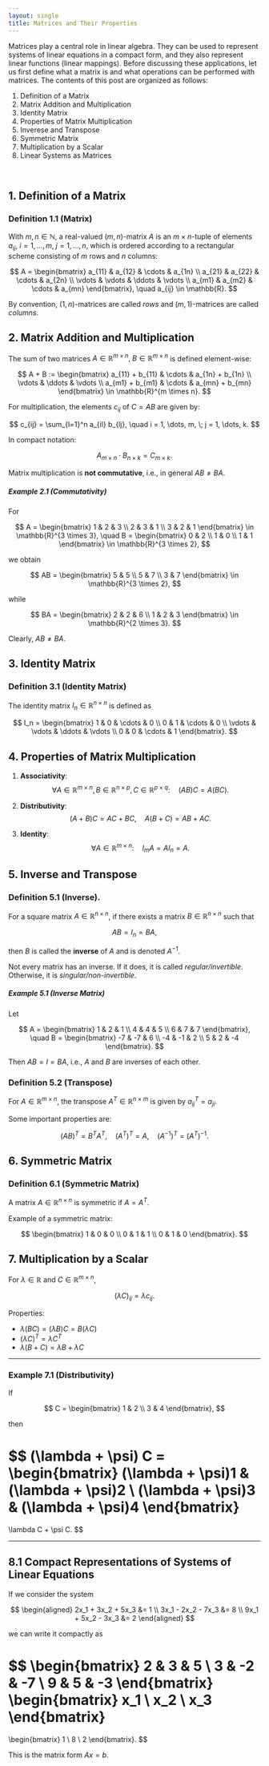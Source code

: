 ```yaml
---
layout: single
title: Matrices and Their Properties
---
```


Matrices play a central role in linear algebra. They can be used to represent systems of linear equations in a compact form, and they also represent linear functions (linear mappings). Before discussing these applications, let us first define what a matrix is and what operations can be performed with matrices. The contents of this post are organized as follows: 

1. Definition of a Matrix  
2. Matrix Addition and Multiplication
3. Identity Matrix
4. Properties of Matrix Multiplication
5. Inverese and Transpose
6. Symmetric Matrix
7. Multiplication by a Scalar
8. Linear Systems as Matrices

<br>

## 1. Definition of a Matrix  

### Definition 1.1 (Matrix)

With $m, n \in \mathbb{N}$, a real-valued $(m,n)$-matrix $A$ is an $m \times n$-tuple of elements $a_{ij}$, $i = 1, \dots, m, \; j = 1, \dots, n$, which is ordered according to a rectangular scheme consisting of $m$ rows and $n$ columns:

$$
A =
\begin{bmatrix}
a_{11} & a_{12} & \cdots & a_{1n} \\
a_{21} & a_{22} & \cdots & a_{2n} \\
\vdots & \vdots & \ddots & \vdots \\
a_{m1} & a_{m2} & \cdots & a_{mn}
\end{bmatrix}, 
\quad a_{ij} \in \mathbb{R}.
$$

By convention, $(1,n)$-matrices are called *rows* and $(m,1)$-matrices are called *columns*.  

## 2. Matrix Addition and Multiplication

The sum of two matrices $A \in \mathbb{R}^{m \times n}, \; B \in \mathbb{R}^{m \times n}$ is defined element-wise:

$$
A + B :=
\begin{bmatrix}
a_{11} + b_{11} & \cdots & a_{1n} + b_{1n} \\
\vdots & \ddots & \vdots \\
a_{m1} + b_{m1} & \cdots & a_{mn} + b_{mn}
\end{bmatrix}
\in \mathbb{R}^{m \times n}.
$$

For multiplication, the elements $c_{ij}$ of $C = AB$ are given by:

$$
c_{ij} = \sum_{l=1}^n a_{il} b_{lj}, 
\quad i = 1, \dots, m, \; j = 1, \dots, k.
$$

In compact notation:

$$
A_{m \times n} \cdot B_{n \times k} = C_{m \times k}.
$$

Matrix multiplication is **not commutative**, i.e., in general $AB \neq BA$.

##### Example 2.1 (Commutativity)

For 

$$
A = \begin{bmatrix}
1 & 2 & 3 \\
2 & 3 & 1 \\
3 & 2 & 1
\end{bmatrix} \in \mathbb{R}^{3 \times 3}, 
\quad 
B = \begin{bmatrix}
0 & 2 \\
1 & 0 \\
1 & 1
\end{bmatrix} \in \mathbb{R}^{3 \times 2},
$$

we obtain

$$
AB = \begin{bmatrix}
5 & 5 \\
5 & 7 \\
3 & 7
\end{bmatrix} \in \mathbb{R}^{3 \times 2},
$$

while

$$
BA = \begin{bmatrix}
2 & 2 & 6 \\
1 & 2 & 3
\end{bmatrix} \in \mathbb{R}^{2 \times 3}.
$$

Clearly, $AB \neq BA$.

## 3. Identity Matrix 

### Definition 3.1 (Identity Matrix)

The identity matrix $I_n \in \mathbb{R}^{n \times n}$ is defined as

$$
I_n =
\begin{bmatrix}
1 & 0 & \cdots & 0 \\
0 & 1 & \cdots & 0 \\
\vdots & \vdots & \ddots & \vdots \\
0 & 0 & \cdots & 1
\end{bmatrix}.
$$

## 4. Properties of Matrix Multiplication

1. **Associativity**:  
   $$
   \forall A \in \mathbb{R}^{m \times n}, B \in \mathbb{R}^{n \times p}, C \in \mathbb{R}^{p \times q}: \quad (AB)C = A(BC).
   $$

2. **Distributivity**:  
   $$
   (A + B)C = AC + BC, \quad A(B + C) = AB + AC.
   $$

3. **Identity**:  
   $$
   \forall A \in \mathbb{R}^{m \times n}: \quad I_m A = A I_n = A.
   $$

## 5. Inverse and Transpose

### Definition 5.1 (Inverse).

For a square matrix $A \in \mathbb{R}^{n \times n}$, if there exists a matrix $B \in \mathbb{R}^{n \times n}$ such that  

$$
AB = I_n = BA,
$$  

then $B$ is called the **inverse** of $A$ and is denoted $A^{-1}$.

Not every matrix has an inverse. If it does, it is called *regular/invertible*. Otherwise, it is *singular/non-invertible*.  

##### Example 5.1 (Inverse Matrix)

Let  

$$
A = \begin{bmatrix}
1 & 2 & 1 \\
4 & 4 & 5 \\
6 & 7 & 7
\end{bmatrix}, 
\quad 
B = \begin{bmatrix}
-7 & -7 & 6 \\
-4 & -1 & 2 \\
5 & 2 & -4
\end{bmatrix}.
$$

Then $AB = I = BA$, i.e., $A$ and $B$ are inverses of each other.

### Definition 5.2 (Transpose)

For $A \in \mathbb{R}^{m \times n}$, the transpose $A^T \in \mathbb{R}^{n \times m}$ is given by $a^T_{ij} = a_{ji}$.  

Some important properties are:

$$
(AB)^T = B^T A^T, 
\quad (A^T)^T = A,
\quad (A^{-1})^T = (A^T)^{-1}.
$$

## 6. Symmetric Matrix

### Definition 6.1 (Symmetric Matrix)  

A matrix $A \in \mathbb{R}^{n \times n}$ is symmetric if $A = A^T$.

Example of a symmetric matrix:

$$
\begin{bmatrix}
1 & 0 & 0 \\
0 & 1 & 1 \\
0 & 1 & 0
\end{bmatrix}.
$$

## 7. Multiplication by a Scalar

For $\lambda \in \mathbb{R}$ and $C \in \mathbb{R}^{m \times n}$,  

$$
(\lambda C)_{ij} = \lambda c_{ij}.
$$

Properties:  

- $\lambda (BC) = (\lambda B) C = B(\lambda C)$  
- $(\lambda C)^T = \lambda C^T$  
- $\lambda (B + C) = \lambda B + \lambda C$  

---

### Example 7.1 (Distributivity)

If  

$$
C = \begin{bmatrix}
1 & 2 \\
3 & 4
\end{bmatrix},
$$

then  

$$
(\lambda + \psi) C =
\begin{bmatrix}
(\lambda + \psi)1 & (\lambda + \psi)2 \\
(\lambda + \psi)3 & (\lambda + \psi)4
\end{bmatrix}
=
\lambda C + \psi C.
$$

---

## 8.1 Compact Representations of Systems of Linear Equations

If we consider the system

$$
\begin{aligned}
2x_1 + 3x_2 + 5x_3 &= 1 \\
3x_1 - 2x_2 - 7x_3 &= 8 \\
9x_1 + 5x_2 - 3x_3 &= 2
\end{aligned}
$$

we can write it compactly as

$$
\begin{bmatrix}
2 & 3 & 5 \\
3 & -2 & -7 \\
9 & 5 & -3
\end{bmatrix}
\begin{bmatrix}
x_1 \\
x_2 \\
x_3
\end{bmatrix}
=
\begin{bmatrix}
1 \\
8 \\
2
\end{bmatrix}.
$$

This is the matrix form $Ax = b$.
